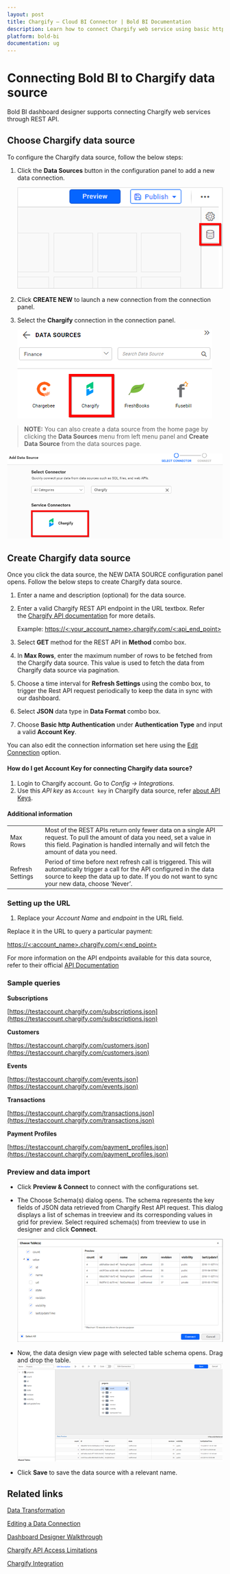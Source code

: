 ```yaml
---
layout: post
title: Chargify – Cloud BI Connector | Bold BI Documentation
description: Learn how to connect Chargify web service using basic http authentication through REST API endpoint with Bold BI Cloud.
platform: bold-bi
documentation: ug
---
```


# Connecting Bold BI to Chargify data source
Bold BI dashboard designer supports connecting Chargify web services through REST API. 

## Choose Chargify data source
To configure the Chargify data source, follow the below steps:
1. Click the **Data Sources** button in the configuration panel to add a new data connection.

   ![Data source icon](/static/assets/cloud/working-with-datasource/data-connectors/images/common/DataSourcesIcon.png)

2. Click **CREATE NEW** to launch a new connection from the connection panel.
3. Select the **Chargify** connection in the connection panel.

   ![Choose data source](/static/assets/cloud/working-with-datasource/data-connectors/images/Chargify/ChooseDS.png)

> **NOTE:**  You can also create a data source from the home page by clicking the **Data Sources** menu from left menu panel and **Create Data Source** from the data sources page.

   ![Choose data source from server](/static/assets/cloud/working-with-datasource/data-connectors/images/Chargify/ChooseDS_Server.png)


## Create Chargify data source
Once you click the data source, the NEW DATA SOURCE configuration panel opens. Follow the below steps to create Chargify data source.
1. Enter a name and description (optional) for the data source.
2. Enter a valid Chargify REST API endpoint in the URL textbox. Refer the [Chargify API documentation](https://reference.chargify.com/v1/basics/introduction) for more details.

    Example: [https://&lt;:your_account_name&gt;.chargify.com/&lt;:api_end_point&gt;](https://%3c:your_account_name%3e.chargify.com/%3c:api_end_point%3e)    

3. Select **GET** method for the REST API in **Method** combo box.
4. In **Max Rows**, enter the maximum number of rows to be fetched from the Chargify data source. This value is used to fetch the data from Chargify data source via pagination.
5. Choose a time interval for **Refresh Settings** using the combo box, to trigger the Rest API request periodically to keep the data in sync with our dashboard.  
6. Select **JSON** data type in **Data Format** combo box.
7. Choose **Basic http Authentication** under **Authentication Type** and input a valid **Account Key**.

You can also edit the connection information set here using the [Edit Connection](/cloud-bi/working-with-data-source/editing-a-data-connection/) option.

#### How do I get Account Key for connecting Chargify data source?
1. Login to Chargify account. Go to *Config -> Integrations*.
2. Use this *API key* as `Account key` in Chargify data source, refer [about API Keys](https://help.chargify.com/integrations/api-keys-chargify-direct.html).

#### Additional information
<table width="600">
<tr>
<td>
Max Rows
</td>
<td>
Most of the REST APIs return only fewer data on a single API request. To pull the amount of data you need, set a value in this field.  
Pagination is handled internally and will fetch the amount of data you need.
</td>
</tr>
<tr>
<td>
Refresh Settings
</td>
<td>
Period of time before next refresh call is triggered. This will automatically trigger a call for the API configured in the data source to keep the data up to date. If you do not want to sync your new data, choose ‘Never’.
</td>
</tr>
</table>

### Setting up the URL

1. Replace your *Account Name* and *endpoint* in the URL field.

Replace it in the URL to query a particular payment:

[https://&lt;:account_name&gt;.chargify.com/&lt;:end_point&gt;](https://%3c:account_name%3e.chargify.com/%3c:end_point%3e)

For more information on the API endpoints available for this data source, refer to their official [API Documentation](https://reference.chargify.com/)

### Sample queries
**Subscriptions**

[https://testaccount.chargify.com/subscriptions.json](https://testaccount.chargify.com/subscriptions.json)

**Customers**

[https://testaccount.chargify.com/customers.json](https://testaccount.chargify.com/customers.json)

**Events**

[https://testaccount.chargify.com/events.json](https://testaccount.chargify.com/events.json)

**Transactions**

[https://testaccount.chargify.com/transactions.json](https://testaccount.chargify.com/transactions.json)

**Payment Profiles**

[https://testaccount.chargify.com/payment_profiles.json](https://testaccount.chargify.com/payment_profiles.json)

### Preview and data import
* Click **Preview & Connect** to connect with the configurations set.
* The Choose Schema(s) dialog opens. The schema represents the key fields of JSON data retrieved from Chargify Rest API request. This dialog displays a list of schemas in treeview and its corresponding values in grid for preview. Select required schema(s) from treeview to use in designer and click **Connect**.

   ![Preview](/static/assets/cloud/working-with-datasource/data-connectors/images/common/Preview.png)

* Now, the data design view page with selected table schema opens. Drag and drop the table.
   ![Query Editor](/static/assets/cloud/working-with-datasource/data-connectors/images/common/QueryEditor.png)

* Click **Save** to save the data source with a relevant name.

## Related links
[Data Transformation](/cloud-bi/working-with-data-source/transforming-data/joining-table/)

[Editing a Data Connection](/cloud-bi/working-with-data-source/editing-a-data-connection/)   

[Dashboard Designer Walkthrough](/cloud-bi/getting-started/quick-start/)

[Chargify API Access Limitations](https://reference.chargify.com/v1/basics/api-access-limitations)

[Chargify Integration](https://www.boldbi.com/integrations/chargify)